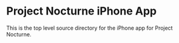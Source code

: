 Project Nocturne iPhone App
===========================

This is the top level source directory for the iPhone app for Project Nocturne.
